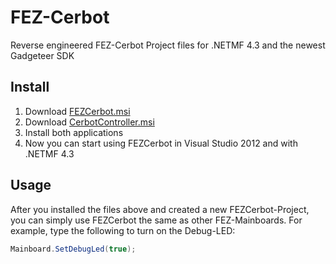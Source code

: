 FEZ-Cerbot
==========

Reverse engineered FEZ-Cerbot Project files for .NETMF 4.3 and the newest Gadgeteer SDK

Install
-------
1. Download [FEZCerbot.msi](https://github.com/daemonTutorials/FEZ-Cerbot/blob/master/FEZCerbot/FEZCerbot/FEZCerbot/bin/Release/Installer/FEZCerbot.msi)
2. Download [CerbotController.msi](https://github.com/daemonTutorials/FEZ-Cerbot/blob/master/CerbotController/CerbotController/CerbotController/bin/Release/Installer/CerbotController.msi)
3. Install both applications
4. Now you can start using FEZCerbot in Visual Studio 2012 and with .NETMF 4.3


Usage
-----

After you installed the files above and created a new FEZCerbot-Project, you can simply use FEZCerbot the same as other FEZ-Mainboards. 
For example, type the following to turn on the Debug-LED:

```csharp
Mainboard.SetDebugLed(true);
```
